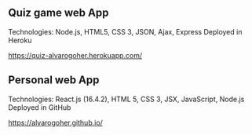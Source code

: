 ## Quiz game web App
Technologies: Node.js, HTML5, CSS 3, JSON, Ajax, Express
Deployed in Heroku

https://quiz-alvarogoher.herokuapp.com/

## Personal web App
Technologies: React.js (16.4.2), HTML 5, CSS 3, JSX, JavaScript, Node.js
Deployed in GitHub

https://alvarogoher.github.io/